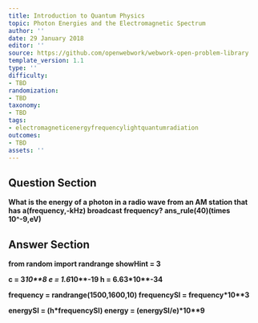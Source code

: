 ```yaml
---
title: Introduction to Quantum Physics
topic: Photon Energies and the Electromagnetic Spectrum
author: ''
date: 29 January 2018
editor: ''
source: https://github.com/openwebwork/webwork-open-problem-library
template_version: 1.1
type: ''
difficulty:
- TBD
randomization:
- TBD
taxonomy:
- TBD
tags:
- electromagneticenergyfrequencylightquantumradiation
outcomes:
- TBD
assets: ''
---
```


## Question Section 

<b>
 
What is the energy of a photon in a radio wave from an AM station that has a(frequency,-kHz) broadcast frequency?
ans_rule(40)(times 10^-9,eV)



## Answer Section

from random import randrange
showHint = 3

c = 3*10**8
e = 1.6*10**-19
h = 6.63*10**-34

frequency = randrange(1500,1600,10)
frequencySI = frequency*10**3

energySI = (h*frequencySI)
energy = (energySI/e)*10**9